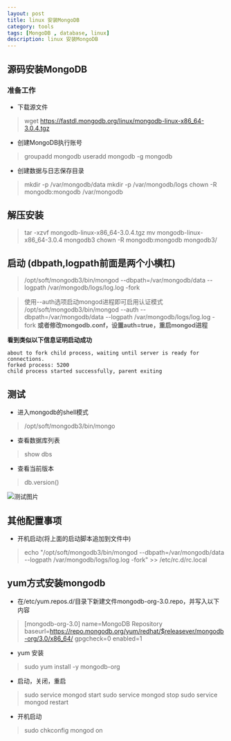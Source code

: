 ```yaml
---
layout: post
title: linux 安装MongoDB
category: tools
tags: [MongoDB , database, linux]
description: linux 安装MongoDB
---
```


## 源码安装MongoDB

### 准备工作

- 下载源文件

> wget https://fastdl.mongodb.org/linux/mongodb-linux-x86_64-3.0.4.tgz

- 创建MongoDB执行账号

> groupadd mongodb
useradd mongodb -g mongodb

- 创建数据与日志保存目录

> mkdir -p /var/mongodb/data
mkdir -p /var/mongodb/logs
chown -R mongodb:mongodb /var/mongodb

## 解压安装

> tar -xzvf mongodb-linux-x86_64-3.0.4.tgz 
mv mongodb-linux-x86_64-3.0.4 mongodb3
chown -R mongodb:mongodb mongodb3/

## 启动 (dbpath,logpath前面是两个小横杠)

> /opt/soft/mongodb3/bin/mongod --dbpath=/var/mongodb/data --logpath /var/mongodb/logs/log.log -fork

> 使用--auth选项启动mongod进程即可启用认证模式
/opt/soft/mongodb3/bin/mongod --auth --dbpath=/var/mongodb/data --logpath /var/mongodb/logs/log.log -fork
**或者修改mongodb.conf，设置auth=true，重启mongod进程**

**看到类似以下信息证明启动成功**

```
about to fork child process, waiting until server is ready for connections.
forked process: 5200
child process started successfully, parent exiting
```

## 测试

- 进入mongodb的shell模式

> /opt/soft/mongodb3/bin/mongo

- 查看数据库列表

> show dbs

- 查看当前版本

> db.version()

![测试图片][1]


## 其他配置事项

- 开机启动(将上面的启动脚本追加到文件中)

> echo "/opt/soft/mongodb3/bin/mongod --dbpath=/var/mongodb/data --logpath /var/mongodb/logs/log.log -fork" >> /etc/rc.d/rc.local

## yum方式安装mongodb

- 在/etc/yum.repos.d/目录下新建文件mongodb-org-3.0.repo，并写入以下内容

> [mongodb-org-3.0]
name=MongoDB Repository
baseurl=https://repo.mongodb.org/yum/redhat/$releasever/mongodb-org/3.0/x86_64/
gpgcheck=0
enabled=1

- yum 安装

> sudo yum install -y mongodb-org

- 启动，关闭，重启

> sudo service mongod start
sudo service mongod stop
sudo service mongod restart

- 开机启动

> sudo chkconfig mongod on




  [1]: http://chuantu.biz/t2/10/1436501410x-954498974.jpg